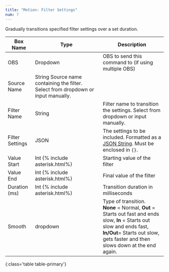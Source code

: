 ```yaml
---
title: "Motion: Filter Settings"
num: 7
---
```

Gradually transitions specified filter settings over a set duration.

| Box Name | Type | Description | 
|-------|--------|--------
|OBS|Dropdown|OBS to send this command to (if using multiple OBS)|
|Source Name |	String	Source name containing the filter. Select from dropdown or input manually.
|Filter Name	|String	| Filter name to transition the settings. Select from dropdown or input manually.
|Filter Settings|JSON|The settings to be included. Formatted as a [JSON String](https://www.w3schools.com/js/js_json_syntax.asp). Must be enclosed in `{}`.
|Value Start |Int {% include asterisk.html%}|Starting value of the filter|
|Value End |Int {% include asterisk.html%}|Final value of the filter|
|Duration (ms) |	Int {% include asterisk.html%}|	Transition duration in milliseconds
|Smooth|	dropdown |	Type of transition.<br/> **None** = Normal, **Out** = Starts out fast and ends slow, **In** = Starts out slow and ends fast,  <br/> **In/Out**= Starts out slow, gets faster and then slows down at the end again.
{:class='table table-primary'}









